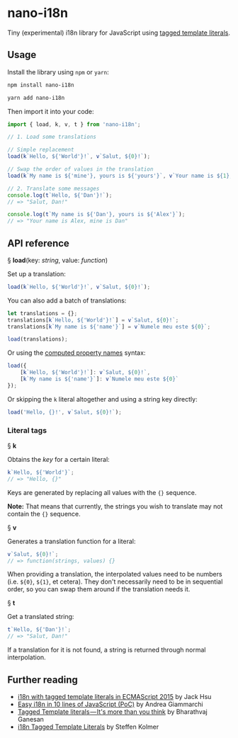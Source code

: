 # nano-i18n

Tiny (experimental) i18n library for JavaScript using [tagged template literals](https://developer.mozilla.org/en-US/docs/Web/JavaScript/Reference/Template_literals).

## Usage

Install the library using `npm` or `yarn`:

```bash
npm install nano-i18n
```

```bash
yarn add nano-i18n
```

Then import it into your code:

```js
import { load, k, v, t } from 'nano-i18n';

// 1. Load some translations

// Simple replacement
load(k`Hello, ${'World'}!`, v`Salut, ${0}!`);

// Swap the order of values in the translation
load(k`My name is ${'mine'}, yours is ${'yours'}`, v`Your name is ${1}, mine is ${0}`);

// 2. Translate some messages
console.log(t`Hello, ${'Dan'}!`);
// => "Salut, Dan!"

console.log(t`My name is ${'Dan'}, yours is ${'Alex'}`);
// => "Your name is Alex, mine is Dan"
```

## API reference

§ **load**(key: _string_, value: _function_)

Set up a translation:

```js
load(k`Hello, ${'World'}!`, v`Salut, ${0}!`);
```

You can also add a batch of translations:

```js
let translations = {};
translations[k`Hello, ${'World'}!`] = v`Salut, ${0}!`;
translations[k`My name is ${'name'}`] = v`Numele meu este ${0}`;

load(translations);
```

Or using the [computed property names](https://developer.mozilla.org/en-US/docs/Web/JavaScript/Reference/Operators/Object_initializer#Computed_property_names) syntax:

```js
load({
	[k`Hello, ${'World'}!`]: v`Salut, ${0}!`,
	[k`My name is ${'name'}`]: v`Numele meu este ${0}`
});
```

Or skipping the `k` literal altogether and using a string key directly:

```js
load('Hello, {}!', v`Salut, ${0}!`);
```

### Literal tags

§ **k**

Obtains the _key_ for a certain literal:

```js
k`Hello, ${'World'}`;
// => "Hello, {}"
```

Keys are generated by replacing all values with the `{}` sequence.

**Note:** That means that currently, the strings you wish to translate may not contain the `{}` sequence.

§ **v**

Generates a translation function for a literal:

```js
v`Salut, ${0}!`;
// => function(strings, values) {}
```

When providing a translation, the interpolated values need to be numbers (i.e. `${0}`, `${1}`, et cetera). They don't necessarily need to be in sequential order, so you can swap them around if the translation needs it.

§ **t**

Get a translated string:

```js
t`Hello, ${'Dan'}!`;
// => "Salut, Dan!"
```

If a translation for it is not found, a string is returned through normal interpolation.

## Further reading

-   [i18n with tagged template literals in ECMAScript 2015](https://jaysoo.ca/2014/03/20/i18n-with-es2015-template-literals/) by Jack Hsu
-   [Easy i18n in 10 lines of JavaScript (PoC)](https://codeburst.io/easy-i18n-in-10-lines-of-javascript-poc-eb9e5444d71e) by Andrea Giammarchi
-   [Tagged Template literals — It's more than you think](https://codeburst.io/javascript-es6-tagged-template-literals-a45c26e54761) by Bharathvaj Ganesan
-   [i18n Tagged Template Literals](http://i18n-tag.kolmer.net/) by Steffen Kolmer
